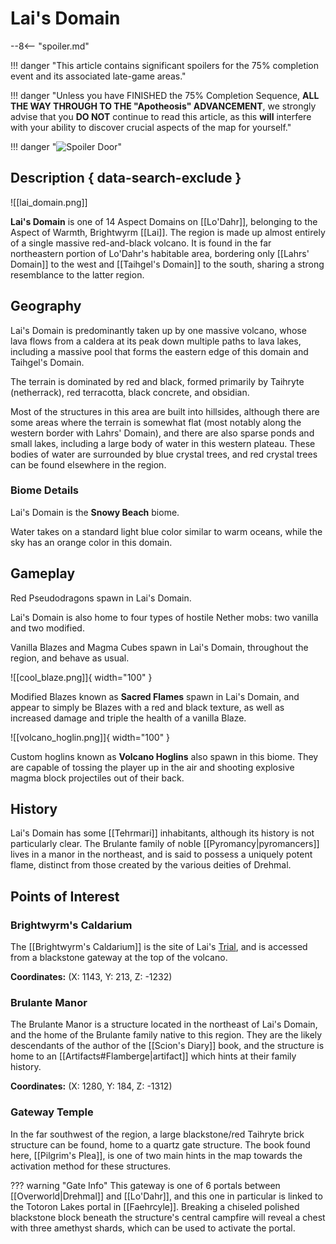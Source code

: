 # Lai's Domain

--8<-- "spoiler.md"

!!! danger "This article contains significant spoilers for the 75% completion event and its associated late-game areas."

!!! danger "Unless you have FINISHED the 75% Completion Sequence, **ALL THE WAY THROUGH TO THE "Apotheosis" ADVANCEMENT**, we strongly advise that you **DO NOT** continue to read this article, as this **will** interfere with your ability to discover crucial aspects of the map for yourself."

!!! danger "![Spoiler Door](/assets/img/spoiler_door.png)"

## Description { data-search-exclude }

![[lai_domain.png]]

**Lai's Domain** is one of 14 Aspect Domains on [[Lo'Dahr]], belonging to the Aspect of Warmth, Brightwyrm [[Lai]]. The region is made up almost entirely of a single massive red-and-black volcano. It is found in the far northeastern portion of Lo'Dahr's habitable area, bordering only [[Lahrs' Domain]] to the west and [[Taihgel's Domain]] to the south, sharing a strong resemblance to the latter region.

## Geography

Lai's Domain is predominantly taken up by one massive volcano, whose lava flows from a caldera at its peak down multiple paths to lava lakes, including a massive pool that forms the eastern edge of this domain and Taihgel's Domain. 

The terrain is dominated by red and black, formed primarily by Taihryte (netherrack), red terracotta, black concrete, and obsidian. 

Most of the structures in this area are built into hillsides, although there are some areas where the terrain is somewhat flat (most notably along the western border with Lahrs' Domain), and there are also sparse ponds and small lakes, including a large body of water in this western plateau. These bodies of water are surrounded by blue crystal trees, and red crystal trees can be found elsewhere in the region.

### Biome Details

Lai's Domain is the **Snowy Beach** biome.

Water takes on a standard light blue color similar to warm oceans, while the sky has an orange color in this domain.

## Gameplay

Red Pseudodragons spawn in Lai's Domain.

Lai's Domain is also home to four types of hostile Nether mobs: two vanilla and two modified.

Vanilla Blazes and Magma Cubes spawn in Lai's Domain, throughout the region, and behave as usual.

![[cool_blaze.png]]{ width="100" }

Modified Blazes known as **Sacred Flames** spawn in Lai's Domain, and appear to simply be Blazes with a red and black texture, as well as increased damage and triple the health of a vanilla Blaze.

![[volcano_hoglin.png]]{ width="100" }

Custom hoglins known as **Volcano Hoglins** also spawn in this biome. They are capable of tossing the player up in the air and shooting explosive magma block projectiles out of their back.

## History

Lai's Domain has some [[Tehrmari]] inhabitants, although its history is not particularly clear. The Brulante family of noble [[Pyromancy|pyromancers]] lives in a manor in the northeast, and is said to possess a uniquely potent flame, distinct from those created by the various deities of Drehmal.

## Points of Interest

### Brightwyrm's Caldarium

The [[Brightwyrm's Caldarium]] is the site of Lai's [Trial](/World/Post-75_Area/Points_of_Interest/Trials/), and is accessed from a blackstone gateway at the top of the volcano.

**Coordinates:** (X: 1143, Y: 213, Z: -1232)

### Brulante Manor

The Brulante Manor is a structure located in the northeast of Lai's Domain, and the home of the Brulante family native to this region. They are the likely descendants of the author of the [[Scion's Diary]] book, and the structure is home to an [[Artifacts#Flamberge|artifact]] which hints at their family history.

**Coordinates:** (X: 1280, Y: 184, Z: -1312)

### Gateway Temple

In the far southwest of the region, a large blackstone/red Taihryte brick structure can be found, home to a quartz gate structure. The book found here, [[Pilgrim's Plea]], is one of two main hints in the map towards the activation method for these structures.

??? warning "Gate Info"
    This gateway is one of 6 portals between [[Overworld|Drehmal]] and [[Lo'Dahr]], and this one in particular is linked to the Totoron Lakes portal in [[Faehrcyle]]. Breaking a chiseled polished blackstone block beneath the structure's central campfire will reveal a chest with three amethyst shards, which can be used to activate the portal.